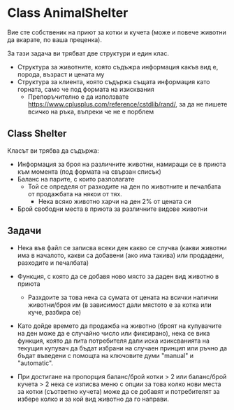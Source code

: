 # Class AnimalShelter

Вие сте собственик на приют за котки и кучета (може и повече животни да вкарате, по ваша преценка).

За тази задача ви трябват две структури и един клас.

* Структура за животните, която съдъжра информация какъв вид е, порода, възраст и цената му
* Структура за клиента, която съдържа същата информация като горната, само че под формата  на изисквания
    * Препоръчително е да използвате https://www.cplusplus.com/reference/cstdlib/rand/, за да не пишете всичко на ръка, въпреки че не е порблем

## Class Shelter
Класът ви трябва да съдържа:
* Информация за броя на различните животни, намиращи се в приюта към момента (под формата на свързан списък)
* Баланс на парите, с които разполагате
     *  Той се определя от разходите на ден по животните и печалбата от продажбата на някои от тях.
         * Нека всяко животно харчи на ден 2% от цената си
* Брой свободни места в приюта за различните видове животни

## Задачи
* Нека във файл се записва всеки ден какво се случва (какви животни има в началото, какви са добавени (ако има такива) или продадени, разходите и печалбата)

* Функция, с която да се добавя ново място за даден вид животно в приюта
   * Разхдоите за това нека са сумата от цената на всички налични животни/броя им (в зависимост дали мястото е за котка или куче, разбира се) 

* Като дойде времето да продажба на животно (броят на купувачите на ден може  да е случайно число или фиксирано), нека се вика функция, която да пита потребителя 
дали иска изиксванията на текущия купувач да бъдат избрани на случаен принцип или ръчно да бъдат въведени с помощта на ключовите думи "manual" и "automatic".

* При достигане на пропорция баланс/брой котки > 2 или баланс/брой кучета > 2 нека се изписва меню с опции за това колко нови места за котки (съответно кучета) може да се добавят
и потребителят за избере колко и за кой вид животно да го направи.
